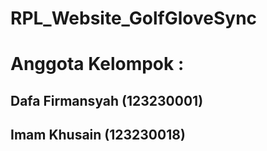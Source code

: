 # RPL_Website_GolfGloveSync

# Anggota Kelompok :
## Dafa Firmansyah (123230001)
## Imam Khusain (123230018)
